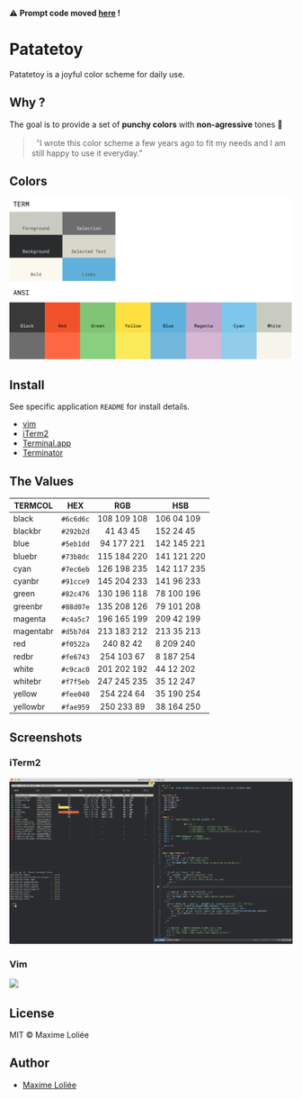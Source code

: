 :warning: **Prompt code moved [here](https://github.com/loliee/prompt-patatetoy) !**

# Patatetoy

Patatetoy is a joyful color scheme for daily use.

## Why ?

The goal is to provide a set of **punchy colors** with **non-agressive** tones 🎨

>〝I wrote this color scheme a few years ago to fit my needs and I am still happy to use it everyday.”

## Colors

![](palette.svg)

## Install

See specific application `README` for install details.

- [vim](https://github.com/loliee/vim-patatetoy)
- [iTerm2](https://github.com/loliee/iterm2-patatetoy)
- [Terminal.app](https://github.com/loliee/patatetoy/master/macos-terminal)
- [Terminator](https://github.com/loliee/patatetoy/master/terminator)

## The Values

| TERMCOL   | HEX        | RGB         | HSB         |
| ----------| -----------|:-----------:| ------------|
| black     | `#6c6d6c`  | 108 109 108 | 106 04  109 |
| blackbr   | `#292b2d`  | 41  43  45  | 152 24  45  |
| blue      | `#5eb1dd`  | 94  177 221 | 142 145 221 |
| bluebr    | `#73b8dc`  | 115 184 220 | 141 121 220 |
| cyan      | `#7ec6eb`  | 126 198 235 | 142 117 235 |
| cyanbr    | `#91cce9`  | 145 204 233 | 141 96  233 |
| green     | `#82c476`  | 130 196 118 | 78  100 196 |
| greenbr   | `#88d07e`  | 135 208 126 | 79  101 208 |
| magenta   | `#c4a5c7`  | 196 165 199 | 209 42  199 |
| magentabr | `#d5b7d4`  | 213 183 212 | 213 35  213 |
| red       | `#f0522a`  | 240 82  42  | 8   209 240 |
| redbr     | `#fe6743`  | 254 103 67  | 8   187 254 |
| white     | `#c9cac0`  | 201 202 192 | 44  12  202 |
| whitebr   | `#f7f5eb`  | 247 245 235 | 35  12  247 |
| yellow    | `#fee040`  | 254 224 64  | 35  190 254 |
| yellowbr  | `#fae959`  | 250 233 89  | 38  164 250 |

## Screenshots

### iTerm2

![](https://github.com/loliee/iterm2-patatetoy/raw/master/screenshot.png)

### Vim

![](https://raw.githubusercontent.com/loliee/vim-patatetoy/master/screenshot.png)

## License

MIT © Maxime Loliée

## Author

- [Maxime Loliée](http://github/loliee)
